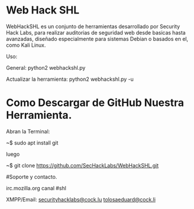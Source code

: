 # Web Hack SHL

WebHackSHL es un conjunto de herramientas desarrollado por Security Hack Labs, para realizar auditorias de seguridad web desde basicas hasta avanzadas, diseñado especialmente para sistemas Debian o basados en el, como Kali Linux.

Uso:

General: python2 webhackshl.py

Actualizar la herramienta: python2 webhackshl.py -u

# Como Descargar de GitHub Nuestra Herramienta.
Abran la Terminal:

~$ sudo apt install git

luego

~$ git clone https://github.com/SecHackLabs/WebHackSHL.git

#Soporte y contacto.

irc.mozilla.org canal #shl

XMPP/Email: securityhacklabs@cock.lu
            tolosaeduard@cock.li
